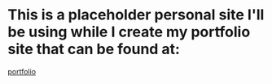 # This is a placeholder personal site I'll be using while I create my portfolio site that can be found at:
[portfolio](https://github.com/thomaslawton91/portfolio)
